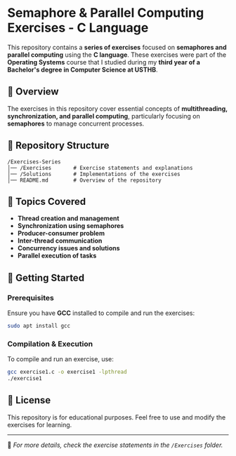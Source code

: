 # Semaphore & Parallel Computing Exercises - C Language

This repository contains a **series of exercises** focused on **semaphores and parallel computing** using the **C language**. These exercises were part of the **Operating Systems** course that I studied during my **third year of a Bachelor's degree in Computer Science at USTHB**.

## 📌 Overview
The exercises in this repository cover essential concepts of **multithreading, synchronization, and parallel computing**, particularly focusing on **semaphores** to manage concurrent processes.

## 📂 Repository Structure
```
/Exercises-Series
│── /Exercises       # Exercise statements and explanations
│── /Solutions       # Implementations of the exercises
│── README.md        # Overview of the repository
```

## 📖 Topics Covered
- **Thread creation and management**
- **Synchronization using semaphores**
- **Producer-consumer problem**
- **Inter-thread communication**
- **Concurrency issues and solutions**
- **Parallel execution of tasks**

## 🚀 Getting Started
### Prerequisites
Ensure you have **GCC** installed to compile and run the exercises:
```sh
sudo apt install gcc
```

### Compilation & Execution
To compile and run an exercise, use:
```sh
gcc exercise1.c -o exercise1 -lpthread
./exercise1
```

## 📜 License
This repository is for educational purposes. Feel free to use and modify the exercises for learning.

---
📌 *For more details, check the exercise statements in the `/Exercises` folder.*
